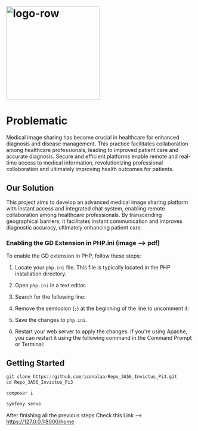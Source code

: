 # <img width="251" alt="logo-row" src="https://github.com/iconalaa/Repo_3A56_Invictus_Pi3/assets/101057048/c271752e-2bca-4cd1-aeca-92861c3f39bc">
# Problematic
Medical image sharing has become crucial in healthcare for enhanced diagnosis and disease management. This practice facilitates collaboration among healthcare professionals, leading to improved patient care and accurate diagnosis. Secure and efficient platforms enable remote and real-time access to medical information, revolutionizing professional collaboration and ultimately improving health outcomes for patients.

## Our Solution
This project aims to develop an advanced medical image sharing platform with instant access and integrated chat system, enabling remote collaboration among healthcare professionals. By transcending geographical barriers, it facilitates instant communication and improves diagnostic accuracy, ultimately enhancing patient care.



### Enabling the GD Extension in PHP.ini (image --> pdf)

To enable the GD extension in PHP, follow these steps:

1. Locate your `php.ini` file. This file is typically located in the PHP installation directory.

2. Open `php.ini` in a text editor.

3. Search for the following line:

4. Remove the semicolon (`;`) at the beginning of the line to uncomment it:


5. Save the changes to `php.ini`.

6. Restart your web server to apply the changes. If you're using Apache, you can restart it using the following command in the Command Prompt or Terminal:







## Getting Started
```python
git clone https://github.com/iconalaa/Repo_3A56_Invictus_Pi3.git
cd Repo_3A56_Invictus_Pi3
```
```python
composer i
```
```python
symfony serve
```


After finishing all the previous steps Check this Link --> https://127.0.0.1:8000/home

